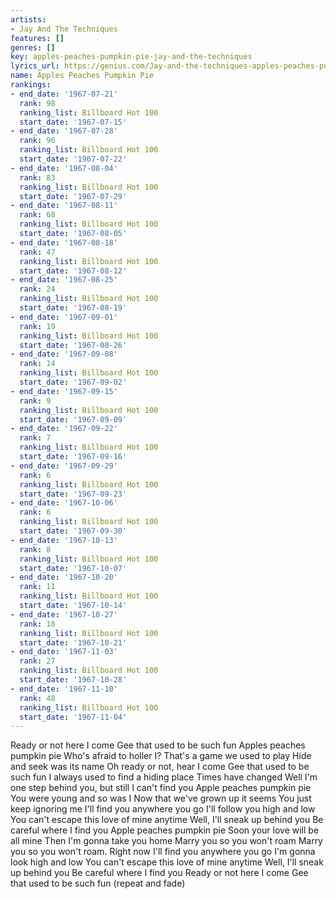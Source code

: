 ```yaml
---
artists:
- Jay And The Techniques
features: []
genres: []
key: apples-peaches-pumpkin-pie-jay-and-the-techniques
lyrics_url: https://genius.com/Jay-and-the-techniques-apples-peaches-pumpkin-pie-lyrics
name: Apples Peaches Pumpkin Pie
rankings:
- end_date: '1967-07-21'
  rank: 98
  ranking_list: Billboard Hot 100
  start_date: '1967-07-15'
- end_date: '1967-07-28'
  rank: 96
  ranking_list: Billboard Hot 100
  start_date: '1967-07-22'
- end_date: '1967-08-04'
  rank: 83
  ranking_list: Billboard Hot 100
  start_date: '1967-07-29'
- end_date: '1967-08-11'
  rank: 68
  ranking_list: Billboard Hot 100
  start_date: '1967-08-05'
- end_date: '1967-08-18'
  rank: 47
  ranking_list: Billboard Hot 100
  start_date: '1967-08-12'
- end_date: '1967-08-25'
  rank: 24
  ranking_list: Billboard Hot 100
  start_date: '1967-08-19'
- end_date: '1967-09-01'
  rank: 19
  ranking_list: Billboard Hot 100
  start_date: '1967-08-26'
- end_date: '1967-09-08'
  rank: 14
  ranking_list: Billboard Hot 100
  start_date: '1967-09-02'
- end_date: '1967-09-15'
  rank: 9
  ranking_list: Billboard Hot 100
  start_date: '1967-09-09'
- end_date: '1967-09-22'
  rank: 7
  ranking_list: Billboard Hot 100
  start_date: '1967-09-16'
- end_date: '1967-09-29'
  rank: 6
  ranking_list: Billboard Hot 100
  start_date: '1967-09-23'
- end_date: '1967-10-06'
  rank: 6
  ranking_list: Billboard Hot 100
  start_date: '1967-09-30'
- end_date: '1967-10-13'
  rank: 8
  ranking_list: Billboard Hot 100
  start_date: '1967-10-07'
- end_date: '1967-10-20'
  rank: 11
  ranking_list: Billboard Hot 100
  start_date: '1967-10-14'
- end_date: '1967-10-27'
  rank: 18
  ranking_list: Billboard Hot 100
  start_date: '1967-10-21'
- end_date: '1967-11-03'
  rank: 27
  ranking_list: Billboard Hot 100
  start_date: '1967-10-28'
- end_date: '1967-11-10'
  rank: 48
  ranking_list: Billboard Hot 100
  start_date: '1967-11-04'
---
```

Ready or not here I come
Gee that used to be such fun
Apples peaches pumpkin pie
Who's afraid to holler I?
That's a game we used to play
Hide and seek was its name
Oh ready or not, hear I come
Gee that used to be such fun
I always used to find a hiding place
Times have changed
Well I'm one step behind you, but still I can't find you
Apple peaches pumpkin pie
You were young and so was I
Now that we've grown up it seems
You just keep ignoring me
I'll find you anywhere you go
I'll follow you high and low
You can't escape this love of mine anytime
Well, I'll sneak up behind you
Be careful where I find you
Apple peaches pumpkin pie
Soon your love will be all mine
Then I'm gonna take you home
Marry you so you won't roam
Marry you so you won't roam. Right now
I'll find you anywhere you go
I'm gonna look high and low
You can't escape this love of mine anytime
Well, I'll sneak up behind you
Be careful where I find you
Ready or not here I come
Gee that used to be such fun
(repeat and fade)
